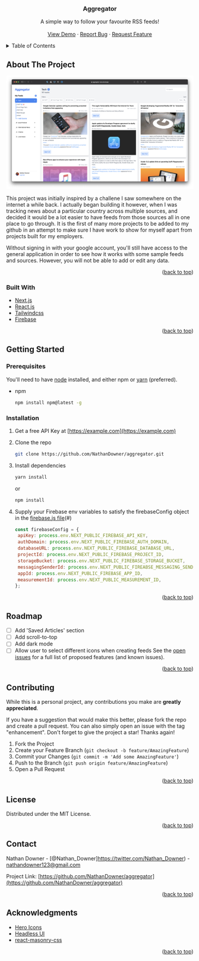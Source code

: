 <div id="top"></div>


<!-- PROJECT SHIELDS -->
<!--
*** I'm using markdown "reference style" links for readability.
*** Reference links are enclosed in brackets [ ] instead of parentheses ( ).
*** See the bottom of this document for the declaration of the reference variables
*** for contributors-url, forks-url, etc. This is an optional, concise syntax you may use.
*** https://www.markdownguide.org/basic-syntax/#reference-style-links
-->



<!-- PROJECT LOGO -->
<br />
<div align="center">

  <h3 align="center">Aggregator</h3>

  <p align="center">
    A simple way to follow your favourite RSS feeds!
    <br />
    <br />
    <a href="https://aggregator-one.vercel.app/">View Demo</a>
    ·
    <a href="https://github.com/NathanDowner/aggregator/issuess">Report Bug</a>
    ·
    <a href="https://github.com/NathanDowner/aggregator/issuesss">Request Feature</a>
  </p>
</div>



<!-- TABLE OF CONTENTS -->
<details>
  <summary>Table of Contents</summary>
  <ol>
    <li>
      <a href="#about-the-project">About The Project</a>
      <ul>
        <li><a href="#built-with">Built With</a></li>
      </ul>
    </li>
    <li>
      <a href="#getting-started">Getting Started</a>
      <ul>
        <li><a href="#prerequisites">Prerequisites</a></li>
        <li><a href="#installation">Installation</a></li>
      </ul>
    </li>
    <li><a href="#roadmap">Roadmap</a></li>
    <li><a href="#contributing">Contributing</a></li>
    <li><a href="#license">License</a></li>
    <li><a href="#contact">Contact</a></li>
    <li><a href="#acknowledgments">Acknowledgments</a></li>
  </ol>
</details>



<!-- ABOUT THE PROJECT -->
## About The Project

[![Product Name Screen Shot][product-screenshot]](https://example.com)

This project was initially inspired by a challene I saw somewhere on the internet a while back. I actually began building it however, when I was tracking news about a particular country across multiple sources, and decided it would be a lot easier to have feeds from those sources all in one place to go through. It is the first of many more projects to be added to my github in an attempt to make sure I have work to show for myself apart from projects built for my employers.


Without signing in with your google account, you'll still have access to the general application in order to see how it works with some sample feeds and sources. However, you will not be able to add or edit any data.


<p align="right">(<a href="#top">back to top</a>)</p>



### Built With

* [Next.js](https://nextjs.org/)
* [React.js](https://reactjs.org/)
* [Tailwindcss](https://tailwindcss.com)
* [Firebase](https://firebase.com)

<p align="right">(<a href="#top">back to top</a>)</p>



<!-- GETTING STARTED -->
## Getting Started

### Prerequisites

You'll need to have [node](https://nodejs.dev) installed, and either npm or [yarn](https://classic.yarnpkg.com/lang/en/docs/install/#mac-stable) (preferred).
* npm
  ```sh
  npm install npm@latest -g
  ```

### Installation

1. Get a free API Key at [https://example.com](https://example.com)
2. Clone the repo
   ```sh
   git clone https://github.com/NathanDowner/aggregator.git
   ```
3. Install dependencies
   ```sh
   yarn install
   ```
   or
    ```sh
   npm install
   ```
   
4. Supply your Firebase env variables to satisfy the firebaseConfig object in the [firebase.js file][firebase-file](#)
   ```js
   const firebaseConfig = {
    apiKey: process.env.NEXT_PUBLIC_FIREBASE_API_KEY,
    authDomain: process.env.NEXT_PUBLIC_FIREBASE_AUTH_DOMAIN,
    databaseURL: process.env.NEXT_PUBLIC_FIREBASE_DATABASE_URL,
    projectId: process.env.NEXT_PUBLIC_FIREBASE_PROJECT_ID,
    storageBucket: process.env.NEXT_PUBLIC_FIREBASE_STORAGE_BUCKET,
    messagingSenderId: process.env.NEXT_PUBLIC_FIREABSE_MESSAGING_SENDER_ID,
    appId: process.env.NEXT_PUBLIC_FIREBASE_APP_ID,
    measurementId: process.env.NEXT_PUBLIC_MEASUREMENT_ID,
   };
   ```

<p align="right">(<a href="#top">back to top</a>)</p>



<!-- ROADMAP -->
## Roadmap

- [ ] Add 'Saved Articles' section
- [ ] Add scroll-to-top
- [ ] Add dark mode
- [ ] Allow user to select different icons when creating feeds
See the [open issues](https://github.com/NathanDowner/aggregator/issuess) for a full list of proposed features (and known issues).

<p align="right">(<a href="#top">back to top</a>)</p>



<!-- CONTRIBUTING -->
## Contributing

While this is a personal project, any contributions you make are **greatly appreciated**.

If you have a suggestion that would make this better, please fork the repo and create a pull request. You can also simply open an issue with the tag "enhancement".
Don't forget to give the project a star! Thanks again!

1. Fork the Project
2. Create your Feature Branch (`git checkout -b feature/AmazingFeature`)
3. Commit your Changes (`git commit -m 'Add some AmazingFeature'`)
4. Push to the Branch (`git push origin feature/AmazingFeature`)
5. Open a Pull Request

<p align="right">(<a href="#top">back to top</a>)</p>



<!-- LICENSE -->
## License

Distributed under the MIT License.

<p align="right">(<a href="#top">back to top</a>)</p>



<!-- CONTACT -->
## Contact

Nathan Downer - [@Nathan_Downer]https://twitter.com/Nathan_Downer) - nathandowner123@gmail.com

Project Link: [https://github.com/NathanDowner/aggregator](https://github.com/NathanDowner/aggregator)

<p align="right">(<a href="#top">back to top</a>)</p>



<!-- ACKNOWLEDGMENTS -->
## Acknowledgments

* [Hero Icons](https://heroicons.com)
* [Headless UI](https://headlessui.dev)
* [react-masonry-css](https://www.npmjs.com/package/react-masonry-css)

<p align="right">(<a href="#top">back to top</a>)</p>



<!-- MARKDOWN LINKS & IMAGES -->
<!-- https://www.markdownguide.org/basic-syntax/#reference-style-links -->
[product-screenshot]: images/aggregator_screenshot.png
[firebase-file]: firebase.js

